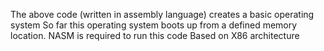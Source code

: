 The above code (written in assembly language) creates a basic operating system
So far this operating system boots up from a defined memory location.
NASM is required to run this code
Based on X86 architecture 
